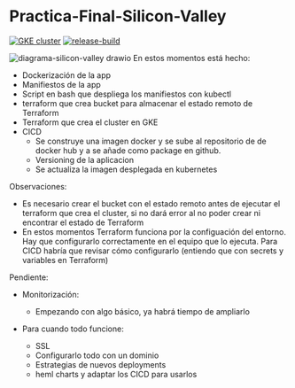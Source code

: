 # Practica-Final-Silicon-Valley 
[![GKE cluster](https://github.com/KeepCodingCloudDevops6/Practica-Final-Silicon-Valley/actions/workflows/gke-cluster.yaml/badge.svg)](https://github.com/KeepCodingCloudDevops6/Practica-Final-Silicon-Valley/actions/workflows/gke-cluster.yaml) [![release-build](https://github.com/KeepCodingCloudDevops6/Practica-Final-Silicon-Valley/actions/workflows/versioning-app.yaml/badge.svg)](https://github.com/KeepCodingCloudDevops6/Practica-Final-Silicon-Valley/actions/workflows/versioning-app.yaml)

![diagrama-silicon-valley drawio](https://user-images.githubusercontent.com/107815913/213915033-d60ccb24-29c9-443a-bb4a-dd94580aa500.png)
En estos momentos está hecho:

- Dockerización de la app
- Manifiestos de la app
- Script en bash que despliega los manifiestos con kubectl
- terraform que crea bucket para almacenar el estado remoto de Terraform
- Terraform que crea el cluster en GKE
- CICD
  - Se construye una imagen docker y se sube al repositorio de de docker hub y a se añade como package en github.
  - Versioning de la aplicacion
  - Se actualiza la imagen desplegada en kubernetes
  


Observaciones:
- Es necesario crear el bucket con el estado remoto antes de ejecutar el terraform que crea el cluster, si no dará error al no poder crear ni encontrar el estado de Terraform
- En estos momentos Terraform funciona por la configuación del entorno. Hay que configurarlo correctamente en el equipo que lo ejecuta. Para CICD habría que revisar cómo configurarlo (entiendo que con secrets y variables en Terraform)


Pendiente:


- Monitorización:
  - Empezando con algo básico, ya habrá tiempo de ampliarlo

- Para cuando todo funcione:
  - SSL
  - Configurarlo todo con un dominio
  - Estrategias de nuevos deployments
  - heml charts y adaptar los CICD para usarlos
  
